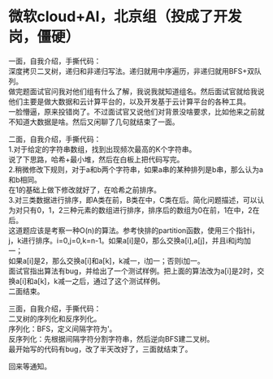 微软cloud+AI，北京组（投成了开发岗，僵硬）
===
一面，自我介绍，手撕代码：<br>
深度拷贝二叉树，递归和非递归写法。递归就用中序遍历，非递归就用BFS+双队列。<br>
做完题面试官问我对他们组有什么了解，我说我就知道组名。然后面试官就给我说他们主要是做大数据和云计算平台的，以及开发基于云计算平台的各种工具。<br>
一脸懵逼，原来投错岗了。不过面试官又说他们对背景没啥要求，比如他来之前就不知道大数据是啥。然后又闲聊了几句就结束了一面。

二面，自我介绍，手撕代码：<br>
1.对于给定的字符串数组，找到出现频次最高的K个字符串。<br>
说了下思路，哈希+最小堆，然后在白板上把代码写完。<br>
2.稍微修改下规则，对于a和b两个字符串，如果a串的某种排列是b串，那么认为a和b相同。<br>
在1的基础上做下修改就好了，在哈希之前排序。<br>
3.对三类数据进行排序，即A类在前，B类在中，C类在后。简化问题描述，可以认为对只有0，1，2三种元素的数组进行排序，排序后的数组为0在前，1在中，2在后。<br>
这道题应该是考察一种O(n)的算法。参考快排的partition函数，使用三个指针i，j，k进行排序。i=0,j=0,k=n-1。如果a[i]是0，那么交换a[i],a[j]，并且i和j均加一；<br>如果a[i]是2，那么交换a[i]和a[k]，k减一，i加一；否则i加一。<br>
面试官指出算法有bug，并给出了一个测试样例。把上面的算法改为a[i]是2时，交换a[i]和a[k]，k减一之后，通过了这个测试样例。<br>
二面结束。

三面，自我介绍，手撕代码：<br>
二叉树的序列化和反序列化。<br>
序列化：BFS，定义间隔字符为'。<br>
反序列化：先根据间隔字符分割字符串，然后逆向BFS建二叉树。<br>
最开始写的代码有bug，改了半天改好了，三面就结束了。

回来等通知。
